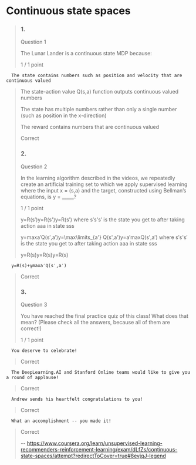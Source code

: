 # Continuous state spaces
> ### 1.
> 
> Question 1
> 
> The Lunar Lander is a continuous state MDP because:
> 
> 1 / 1 point
> 

      The state contains numbers such as position and velocity that are continuous valued 
> 
>  The state-action value Q(s,a) function outputs continuous valued numbers 
> 
>  The state has multiple numbers rather than only a single number (such as position in the x-direction) 
> 
>  The reward contains numbers that are continuous valued 
> 
> Correct
> 
> ### 2.
> 
> Question 2
> 
> In the learning algorithm described in the videos, we repeatedly create an artificial training set to which we apply supervised learning where the input x = (s,a) and the target, constructed using Bellman’s equations, is y = _____?
> 
> 1 / 1 point
> 
>  y=R(s′)y=R(s')y=R(s′) where s′s's′ is the state you get to after taking action aaa in state sss 
> 
>  y=max⁡a′Q(s′,a′)y=\max\limits_{a'} Q(s',a')y=a′max​Q(s′,a′) where s′s's′ is the state you get to after taking action aaa in state sss 
> 
>  y=R(s)y=R(s)y=R(s) 
> 

      y=R(s)+γmax⁡a′Q(s′,a′)
> 
> Correct
> 
> ### 3.
> 
> Question 3
> 
> You have reached the final practice quiz of this class! What does that mean? (Please check all the answers, because all of them are correct!)
> 
> 1 / 1 point
> 

      You deserve to celebrate! 
> 
> Correct
> 

      The DeepLearning.AI and Stanford Online teams would like to give you a round of applause! 
> 
> Correct
> 

      Andrew sends his heartfelt congratulations to you! 
> 
> Correct
> 

      What an accomplishment -- you made it! 
> 
> Correct
>
> -- https://www.coursera.org/learn/unsupervised-learning-recommenders-reinforcement-learning/exam/dLfZs/continuous-state-spaces/attempt?redirectToCover=true#8evjqJ-legend
